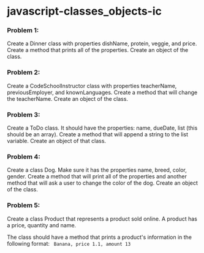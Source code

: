 # javascript-classes_objects-ic

### Problem 1:
Create a Dinner class with properties dishName, protein, veggie, and price. Create a method that prints all of the properties. Create an object of the class.

### Problem 2:
Create a CodeSchoolInstructor class with properties teacherName, previousEmployer, and knownLanguages. Create a method that will change the teacherName. Create an object of the class.

### Problem 3:
Create a ToDo class. It should have the properties: name, dueDate, list (this should be an array). Create a method that will append a string to the list variable. Create an object of that class.

### Problem 4:
Create a class Dog. Make sure it has the properties name, breed, color, gender. Create a method that will print all of the properties and another method that will ask a user to change the color of the dog. Create an object of the class.


### Problem 5:
Create a class Product that represents a product sold online. A product has a price, quantity and name.

The class should have a method that prints a product's information in the following format: 
``` Banana, price 1.1, amount 13```
